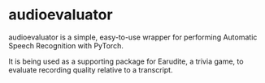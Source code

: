 # audioevaluator 
audioevaluator is a simple, easy-to-use wrapper for performing Automatic Speech Recognition with PyTorch. 

It is being used as a supporting package for Earudite, a trivia game, to evaluate recording quality relative to a transcript.